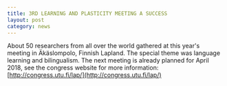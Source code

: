 ```yaml
---
title: 3RD LEARNING AND PLASTICITY MEETING A SUCCESS
layout: post
category: news
---
```


About 50 researchers from all over the world gathered at this year's meeting in Äkäslompolo, Finnish Lapland. The special theme was language learning and bilingualism. The next meeting is already planned for April 2018, see the congress website for more information: [http://congress.utu.fi/lap/](http://congress.utu.fi/lap/)

